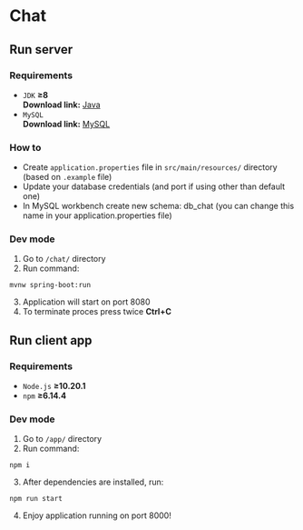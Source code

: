 # Chat

## Run server

### Requirements

- `JDK` **&ge;8**\
**Download link:**   [Java](https://www.oracle.com/pl/java/technologies/javase-jdk15-downloads.html)
- `MySQL`\
**Download link:**   [MySQL](https://dev.mysql.com/downloads/windows/installer/8.0.html)

### How to

- Create `application.properties` file in `src/main/resources/` directory (based on `.example` file)
- Update your database credentials (and port if using other than default one)
- In MySQL workbench create new schema: db_chat (you can change this name in your application.properties file)

### Dev mode

1. Go to `/chat/` directory
2. Run command:

```
mvnw spring-boot:run
```

3. Application will start on port 8080
4. To terminate proces press twice **Ctrl+C**

## Run client app

### Requirements

- `Node.js` **&ge;10.20.1**
- `npm` **&ge;6.14.4**

### Dev mode

1. Go to `/app/` directory
2. Run command:

```
npm i
```

3. After dependencies are installed, run:

```
npm run start
```

4. Enjoy application running on port 8000!
